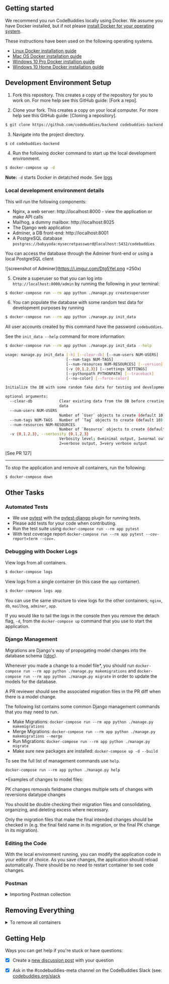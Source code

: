 ## Getting started

We recommend you run CodeBuddies locally using Docker. We assume you have Docker installed, but if not please [install Docker for your operating system](https://docs.docker.com/desktop/). 

These instructions have been used on the following operating systems.

- [Linux Docker installation guide](https://docs.docker.com/engine/install/ubuntu/)
- [Mac OS Docker installation guide](https://docs.docker.com/docker-for-mac/install/)
- [Windows 10 Pro Docker installion guide](https://docs.docker.com/docker-for-windows/install/)
- [Windows 10 Home Docker installation guide](https://docs.docker.com/docker-for-windows/install-windows-home/)

## Development Environment Setup 
1. Fork this repository. This creates a copy of the repository for you to work on. For more help see this GitHub guide: [Fork a repo].

2. Clone your fork. This creates a copy on your local computer. For more help see this GitHub guide: [Cloning a repository].

```bash
$ git clone https://github.com/codebuddies/backend codebuddies-backend
```

3. Navigate into the project directory.

```bash
$ cd codebuddies-backend
```

4. Run the following docker command to start up the local development environment.

```bash
$ docker-compose up -d
```

**Note:** `-d` starts Docker in detatched mode. See [logs](#debugging-with-docker-logs)

### Local development environment details

This will run the following components:

- Nginx, a web server: http://localhost:8000 - view the application or make API calls
- Mailhog, a dummy mailbox: http://localhost:8025
- The Django web application
- Adminer, a DB front-end: http://localhost:8001
- A PostgreSQL database `postgres://babyyoda:mysecretpassword@localhost:5432/codebuddies`

You can access the database through the Adminer front-end or using a local PostgreSQL client

![screenshot of Adminer](https://i.imgur.com/Dtg5Yel.png =250x)

5. Create a superuser so that you can log into `http://localhost:8000/admin` by running the following in your terminal:

```bash
$ docker-compose run --rm app python ./manage.py createsuperuser
```

6. You can populate the database with some random test data for development purposes by running

```bash
$ docker-compose run --rm app python ./manage.py init_data
```

All user accounts created by this command have the password `codebuddies`.

See the `init_data --help` command for more information:

```bash
$ docker-compose run --rm app python ./manage.py init_data --help

usage: manage.py init_data [-h] [--clear-db] [--num-users NUM-USERS]
                           [--num-tags NUM-TAGS]
                           [--num-resources NUM-RESOURCES] [--version]
                           [-v {0,1,2,3}] [--settings SETTINGS]
                           [--pythonpath PYTHONPATH] [--traceback]
                           [--no-color] [--force-color]

Initialize the DB with some random fake data for testing and development

optional arguments:
  --clear-db            Clear existing data from the DB before creating test
                        data
  --num-users NUM-USERS
                        Number of `User` objects to create (default 10)
  --num-tags NUM-TAGS   Number of `Tag` objects to create (default 10)
  --num-resources NUM-RESOURCES
                        Number of `Resource` objects to create (default 10)
  -v {0,1,2,3}, --verbosity {0,1,2,3}
                        Verbosity level; 0=minimal output, 1=normal output,
                        2=verbose output, 3=very verbose output
```

[See PR 127]

---

To stop the application and remove all containers, run the following:


```bash
$ docker-compose down
```

## Other Tasks

### Automated Tests

- We use [pytest](https://docs.pytest.org/en/latest/contents.html) with the [pytest-django](https://pytest-django.readthedocs.io/en/latest/) plugin for running tests.
- Please add tests for your code when contributing.
- Run the test suite using `docker-compose run --rm app pytest`
- With test coverage report `docker-compose run --rm app pytest --cov-report=term --cov=.`

### Debugging with Docker Logs

View logs from all containers.

```bash
$ docker-compose logs
```

View logs from a single container (in this case the `app` container).

```bash
$ docker-compose logs app
```

You can use the same structure to view logs for the other containers; `nginx`, `db`, `mailhog`, `adminer`, `app`.

If you would like to tail the logs in the console then you remove the detach flag, `-d`, from the `docker-compose up` command that you use to start the application.

### Django Management

Migrations are Django's way of propogating model changes into the database schema (([doc](https://docs.djangoproject.com/en/3.1/topics/migrations/)). 

Whenever you made a change to a model file*, you should run `docker-compose run --rm app python ./manage.py makemigrations` and `docker-compose run --rm app python ./manage.py migrate` in order to update the models for the database. 

A PR reviewer should see the associated migration files in the PR diff when there is a model change.


The following list contains some common Django management commands that you may need to run.

- Make Migrations: `docker-compose run --rm app python ./manage.py makemigrations`
- Merge Migrations: `docker-compose run --rm app python ./manage.py makemigrations --merge`
- Run Migrations: `docker-compose run --rm app python ./manage.py migrate`
- Make sure new packages are installed: `docker-compose up -d --build`

To see the full list of management commands use `help`.

```plain
docker-compose run --rm app python ./manage.py help
```

*Examples of changes to model files:

PK changes
removals
fieldname changes
multiple sets of changes with reversions
datatype changes

You should be double checking their migration files and consolidating, organizing, and deleting excess where necessary.

Only the migration files that make the final intended changes should be checked in (e.g. the final field name in its migration, or the final PK change in its migration). 


### Editing the Code

  With the local environment running, you can modify the application code in your editor of choice. As you save changes, the application should reload automatically. There should be no need to restart container to see code changes.

### Postman

<details>
<summary>Importing Postman collection</summary>
<br>
Postman is a free interactive tool for verifying the APIs of your project. You can download it at postman.com/downloads.

Postman is an interactive tool for verifying the APIs of your project in an isolated environment--think of it as a a virtual playground where we can safely experiment and edit our API before we deploy it on our web app--just like virtual environments help us isolate our python dependencies.

We've created a shared Postman collection (a .json file) in the postman folder to help contributors more easily reproduce observed behaviour in our dev API.

To get it set up, please follow these steps:

1. Download Postman

Downloading Postman
Please make sure it is at least v7.6.0, if installed, or you are downloading the latest stable version.
Linux,

- Distro package manager:
- use the search feature to find in your package manager
- (RECOMMENDED) Flatpak
- After setting up flatpak it through flatpak using flatpak install postman and enter "yes"/"y" for all the questions it will ask. Flatpak is designed to provide the most up-to-date versions of software for most distros, so if you have the option, use Flatpak to guarantee Linux OS compatibility and to keep Postman up-to-date.

2. Once you have Postman open, click on file -> import and import the .json file
3. Click on the settings gear icon on the far top right (next to the eye icon) and click to add a new environment.
4. Name your environment `dev` and create a variable called `api_url`.  For both the "Initial Value" and "Current Value," fill in `http://localhost:8000` which is the URL of your Django dev environment when it is running.
5. Now, as long you have the Django app (http://localhost:8000) running, you should be able to make requests like POST Create User and POST Authenticate.
   Click on this link to see what you should expect: https://imgur.com/hd9VB6k

- `POST` Create User will create a new user in your `localhost:8000` running Django app,
- making a request to `POST Authenticate` will authenticate whether or not that user exists.

![screenshot of Postman environment variable setup](https://user-images.githubusercontent.com/4512699/88751261-14fa9280-d10c-11ea-80c4-2934c27254ad.png)

5. Now, as long you have the Django app (http://localhost:8000) running, you should be able to make requests like `POST Create User` and `POST Authenticate` by clicking on the blue "Send" button in Postman.

</details>

## Removing Everything

<details>
<summary>To remove all containers</summary>
<br>
To remove all containers run the following:

```bash
$ docker-compose rm
```

This will leave a copy of the data volume (holding the PostgreSQL data) behind. To remove that you will need to identify and remove the data volume.

```bash
$ docker volume ls

DRIVER              VOLUME NAME
local               django-concept_db_data
```

Note the name of the data volume, in this case `django-concept_db_data` and delete it.

```bash
$ docker volume rm django-concept_db_data
```

**Note:** it is likely that cached copies of your container images will be retained by Docker on your local machine. This is done to speed things up if you require these images in future. To completely remove unused container images and networks, we recommend you follow Docker [pruning guide](https://docs.docker.com/config/pruning/).
</details>

## Getting Help
Ways you can get help if you're stuck or have questions: 

-[x] Create a [new discussion post](https://github.com/codebuddies/backend/discussions) with your question 

-[x] Ask in the #codebuddies-meta channel on the CodeBuddies Slack (see: [codebuddies.org/slack](https://codebuddies.org/slack)
